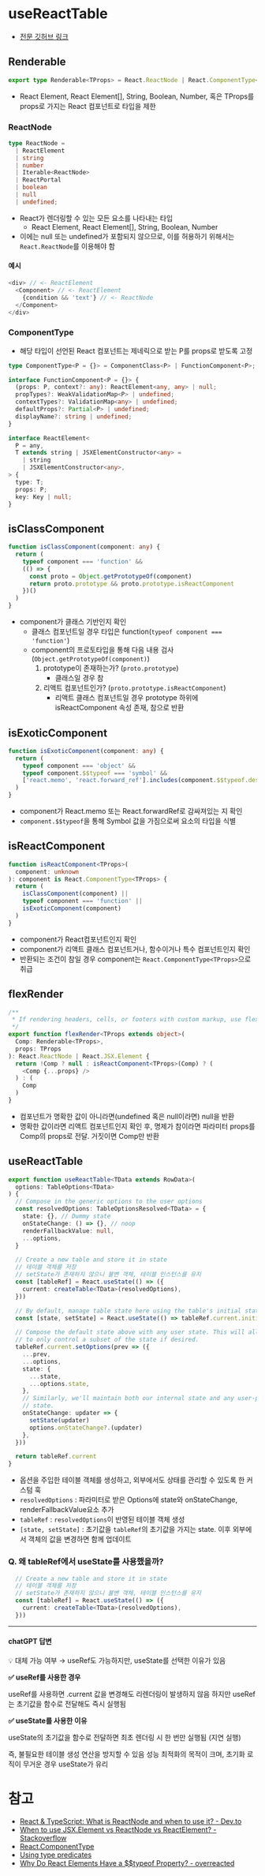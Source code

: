 # useReactTable
- [전문 깃허브 링크](https://github.com/TanStack/table/blob/main/packages/react-table/src/index.tsx)

## Renderable
``` ts
export type Renderable<TProps> = React.ReactNode | React.ComponentType<TProps>
```

- React Element, React Element[], String, Boolean, Number, 혹은 TProps를 props로 가지는 React 컴포넌트로 타입을 제한

### ReactNode
``` ts
type ReactNode =
  | ReactElement
  | string
  | number
  | Iterable<ReactNode>
  | ReactPortal
  | boolean
  | null
  | undefined;
```
- React가 렌더링할 수 있는 모든 요소를 나타내는 타입
  - React Element, React Element[], String, Boolean, Number
- 이에는 null 또는 undefined가 포함되지 않으므로, 이를 허용하기 위해서는 `React.ReactNode`를 이용해야 함

#### 예시
```ts
<div> // <- ReactElement
  <Component> // <- ReactElement
    {condition && 'text'} // <- ReactNode
  </Component>
</div>
```

### ComponentType
- 해당 타입이 선언된 React 컴포넌트는 제네릭으로 받는 P를 props로 받도록 고정

``` ts
type ComponentType<P = {}> = ComponentClass<P> | FunctionComponent<P>;

interface FunctionComponent<P = {}> {
  (props: P, context?: any): ReactElement<any, any> | null;
  propTypes?: WeakValidationMap<P> | undefined;
  contextTypes?: ValidationMap<any> | undefined;
  defaultProps?: Partial<P> | undefined;
  displayName?: string | undefined;
}

interface ReactElement<
  P = any,
  T extends string | JSXElementConstructor<any> =
    | string
    | JSXElementConstructor<any>,
> {
  type: T;
  props: P;
  key: Key | null;
}
```

## isClassComponent
``` ts
function isClassComponent(component: any) {
  return (
    typeof component === 'function' &&
    (() => {
      const proto = Object.getPrototypeOf(component)
      return proto.prototype && proto.prototype.isReactComponent
    })()
  )
}
```
- component가 클래스 기반인지 확인
  - 클래스 컴포넌트일 경우 타입은 function(`typeof component === 'function'`)
  - component의 프로토타입을 통해 다음 내용 검사(`Object.getPrototypeOf(component)`)
    1. prototype이 존재하는가? (`proto.prototype`)
        - 클래스일 경우 참
    2. 리액트 컴포넌트인가? (`proto.prototype.isReactComponent`)
        - 리액트 클래스 컴포넌트일 경우 prototype 하위에 isReactComponent 속성 존재, 참으로 반환

## isExoticComponent
``` ts
function isExoticComponent(component: any) {
  return (
    typeof component === 'object' &&
    typeof component.$$typeof === 'symbol' &&
    ['react.memo', 'react.forward_ref'].includes(component.$$typeof.description)
  )
}
```

- component가 React.memo 또는 React.forwardRef로 감싸져있는 지 확인
- `component.$$typeof`을 통해 Symbol 값을 가짐으로써 요소의 타입을 식별

## isReactComponent
``` ts
function isReactComponent<TProps>(
  component: unknown
): component is React.ComponentType<TProps> {
  return (
    isClassComponent(component) ||
    typeof component === 'function' ||
    isExoticComponent(component)
  )
}
```

- component가 React컴포넌트인지 확인
- component가 리액트 클래스 컴포넌트거나, 함수이거나 특수 컴포넌트인지 확인
- 반환되는 조건이 참일 경우 component는 `React.ComponentType<TProps>`으로 취급

## flexRender
``` ts
/**
 * If rendering headers, cells, or footers with custom markup, use flexRender instead of `cell.getValue()` or `cell.renderValue()`.
 */
export function flexRender<TProps extends object>(
  Comp: Renderable<TProps>,
  props: TProps
): React.ReactNode | React.JSX.Element {
  return !Comp ? null : isReactComponent<TProps>(Comp) ? (
    <Comp {...props} />
  ) : (
    Comp
  )
}
```

- 컴포넌트가 명확한 값이 아니라면(undefined 혹은 null이라면) null을 반환
- 명확한 값이라면 리액트 컴포넌트인지 확인 후, 명제가 참이라면 파라미터 props를 Comp의 props로 전달. 거짓이면 Comp만 반환

## useReactTable
``` ts
export function useReactTable<TData extends RowData>(
  options: TableOptions<TData>
) {
  // Compose in the generic options to the user options
  const resolvedOptions: TableOptionsResolved<TData> = {
    state: {}, // Dummy state
    onStateChange: () => {}, // noop
    renderFallbackValue: null,
    ...options,
  }

  // Create a new table and store it in state
  // 테이블 객체를 저장
  // setState가 존재하지 않으니 불변 객체, 테이블 인스턴스를 유지
  const [tableRef] = React.useState(() => ({
    current: createTable<TData>(resolvedOptions),
  }))

  // By default, manage table state here using the table's initial state
  const [state, setState] = React.useState(() => tableRef.current.initialState)

  // Compose the default state above with any user state. This will allow the user
  // to only control a subset of the state if desired.
  tableRef.current.setOptions(prev => ({
    ...prev,
    ...options,
    state: {
      ...state,
      ...options.state,
    },
    // Similarly, we'll maintain both our internal state and any user-provided
    // state.
    onStateChange: updater => {
      setState(updater)
      options.onStateChange?.(updater)
    },
  }))

  return tableRef.current
}
```

- 옵션을 주입한 테이블 객체를 생성하고, 외부에서도 상태를 관리할 수 있도록 한 커스텀 훅
- `resolvedOptions` : 파라미터로 받은 Options에 state와 onStateChange, renderFallbackValue요소 추가
- `tableRef` : `resolvedOptions`이 반영된 테이블 객체 생성
- `[state, setState]` : 초기값을 `tableRef`의 초기값을 가지는 state. 이후 외부에서 객체의 값을 변경하면 함께 업데이트

### Q. 왜 tableRef에서 useState를 사용했을까?
``` ts
  // Create a new table and store it in state
  // 테이블 객체를 저장
  // setState가 존재하지 않으니 불변 객체, 테이블 인스턴스를 유지
  const [tableRef] = React.useState(() => ({
    current: createTable<TData>(resolvedOptions),
  }))
```

---
#### chatGPT 답변
💡 대체 가능 여부 → useRef도 가능하지만, useState를 선택한 이유가 있음

**✅ useRef를 사용한 경우**

useRef를 사용하면 .current 값을 변경해도 리렌더링이 발생하지 않음
하지만 useRef는 초기값을 함수로 전달해도 즉시 실행됨

**✅ useState를 사용한 이유**

useState의 초기값을 함수로 전달하면 최초 렌더링 시 한 번만 실행됨 (지연 실행)

즉, 불필요한 테이블 생성 연산을 방지할 수 있음
성능 최적화의 목적이 크며, 초기화 로직이 무거운 경우 useState가 유리

# 참고
- [React & TypeScript: What is ReactNode and when to use it? - Dev.to](https://dev.to/elhamnajeebullah/react-typescript-what-is-reactnode-and-when-to-use-it-3660)
- [When to use JSX.Element vs ReactNode vs ReactElement? - Stackoverflow](https://stackoverflow.com/questions/58123398/when-to-use-jsx-element-vs-reactnode-vs-reactelement)
- [React.ComponentType](http://fem-react-typescript.vercel.app/React.ComponentType.md)
- [Using type predicates](https://www.typescriptlang.org/docs/handbook/2/narrowing.html#using-type-predicates)
- [Why Do React Elements Have a $$typeof Property? - overreacted](https://overreacted.io/why-do-react-elements-have-typeof-property/)